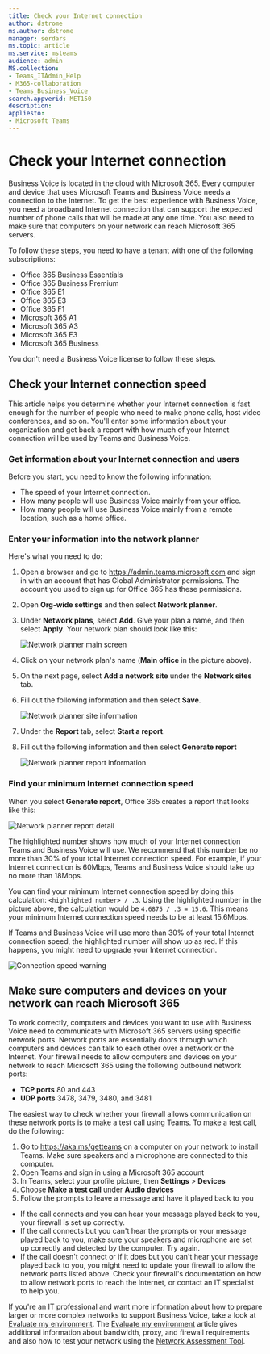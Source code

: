 ```yaml
---
title: Check your Internet connection
author: dstrome 
ms.author: dstrome
manager: serdars
ms.topic: article
ms.service: msteams
audience: admin
MS.collection: 
- Teams_ITAdmin_Help
- M365-collaboration
- Teams_Business_Voice
search.appverid: MET150
description: 
appliesto: 
- Microsoft Teams
---
```


# Check your Internet connection

Business Voice is located in the cloud with Microsoft 365. Every computer and device that uses Microsoft Teams and Business Voice needs a connection to the Internet. To get the best experience with Business Voice, you need a broadband Internet connection that can support the expected number of phone calls that will be made at any one time. You also need to make sure that computers on your network can reach Microsoft 365 servers.

To follow these steps, you need to have a tenant with one of the following subscriptions:

* Office 365 Business Essentials
* Office 365 Business Premium
* Office 365 E1
* Office 365 E3
* Office 365 F1
* Microsoft 365 A1
* Microsoft 365 A3
* Microsoft 365 E3
* Microsoft 365 Business

You don't need a Business Voice license to follow these steps.

## Check your Internet connection speed

This article helps you determine whether your Internet connection is fast enough for the number of people who need to make phone calls, host video conferences, and so on. You'll enter some information about your organization and get back a report with how much of your Internet connection will be used by Teams and Business Voice.

### Get information about your Internet connection and users

Before you start, you need to know the following information:

* The speed of your Internet connection.
* How many people will use Business Voice mainly from your office.
* How many people will use Business Voice mainly from a remote location, such as a home office.

### Enter your information into the network planner

Here's what you need to do:

1. Open a browser and go to https://admin.teams.microsoft.com and sign in with an account that has Global Administrator permissions. The account you used to sign up for Office 365 has these permissions.
1. Open **Org-wide settings** and then select **Network planner**.
1. Under **Network plans**, select **Add**. Give your plan a name, and then select **Apply**. Your network plan should look like this:

    ![Network planner main screen](../media/network-planner-main.png)
1. Click on your network plan's name (**Main office** in the picture above).
1. On the next page, select **Add a network site** under the **Network sites** tab.
1. Fill out the following information and then select **Save**.

    ![Network planner site information](../media/network-planner-site-info.png)
1. Under the **Report** tab, select **Start a report**.
1. Fill out the following information and then select **Generate report**

    ![Network planner report information](../media/network-planner-report-info.png)

### Find your minimum Internet connection speed

When you select **Generate report**, Office 365 creates a report that looks like this:

![Network planner report detail](../media/network-planner-report.png)

The highlighted number shows how much of your Internet connection Teams and Business Voice will use. We recommend that this number be no more than 30% of your total Internet connection speed. For example, if your Internet connection is 60Mbps, Teams and Business Voice should take up no more than 18Mbps.

You can find your minimum Internet connection speed by doing this calculation: `<highlighted number> / .3`. Using the highlighted number in the picture above, the calculation would be `4.6875 / .3 = 15.6`. This means your minimum Internet connection speed needs to be at least 15.6Mbps.

If Teams and Business Voice will use more than 30% of your total Internet connection speed, the highlighted number will show up as red. If this happens, you might need to upgrade your Internet connection.

![Connection speed warning](../media/network-planner-report-speed-warning.png)

## Make sure computers and devices on your network can reach Microsoft 365

To work correctly, computers and devices you want to use with Business Voice need to communicate with Microsoft 365 servers using specific network ports. Network ports are essentially doors through which computers and devices can talk to each other over a network or the Internet. Your firewall needs to allow computers and devices on your network to reach Microsoft 365 using the following outbound network ports:

* **TCP ports** 80 and 443
* **UDP ports** 3478, 3479, 3480, and 3481

The easiest way to check whether your firewall allows communication on these network ports is to make a test call using Teams. To make a test call, do the following:

1. Go to https://aka.ms/getteams on a computer on your network to install Teams. Make sure speakers and a microphone are connected to this computer.
2. Open Teams and sign in using a Microsoft 365 account
3. In Teams, select your profile picture, then **Settings** > **Devices**
4. Choose **Make a test call** under **Audio devices**
5. Follow the prompts to leave a message and have it played back to you

* If the call connects and you can hear your message played back to you, your firewall is set up correctly.
* If the call connects but you can't hear the prompts or your message played back to you, make sure your speakers and microphone are set up correctly and detected by the computer. Try again.
* If the call doesn't connect or if it does but you can't hear your message played back to you, you might need to update your firewall to allow the network ports listed above. Check your firewall's documentation on how to allow network ports to reach the Internet, or contact an IT specialist to help you.

If you're an IT professional and want more information about how to prepare larger or more complex networks to support Business Voice, take a look at [Evaluate my environment](../3-envision-evaluate-my-environment.md). The [Evaluate my environment](../3-envision-evaluate-my-environment.md) article gives additional information about bandwidth, proxy, and firewall requirements and also how to test your network using the [Network Assessment Tool](../3-envision-evaluate-my-environment.md#test-the-network).
